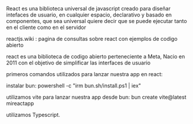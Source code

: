 React es una biblioteca universal de javascript creado para diseñar intefaces de usuario, 
en cualquier espacio, declarativo y basado en componentes, que sea universal quiere decir que se puede ejecutar 
tanto en el cliente como en el servidor

reactjs.wiki : pagina de consultas sobre react con ejemplos de codigo abierto

react es una biblioteca de codigo abierto perteneciente a Meta,
Nacio en 2011 con el objetivo de simplificar las interfaces de usuario

primeros comandos utilizados para lanzar nuestra app en react:

instalar bun:
powershell -c "irm bun.sh/install.ps1 | iex"

utilizamos vite para lanzar nuestra app desde bun:
bun create vite@latest mireactapp 

utilizamos Typescript.

